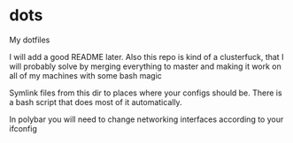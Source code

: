 # dots
My dotfiles

I will add a good README later. Also this repo is kind of a clusterfuck, that I will probably solve by merging everything to master and making it work on all of my machines with some bash magic

Symlink files from this dir to places where your configs should be. There is a bash script that does most of it automatically.

In polybar you will need to change networking interfaces according to your ifconfig
